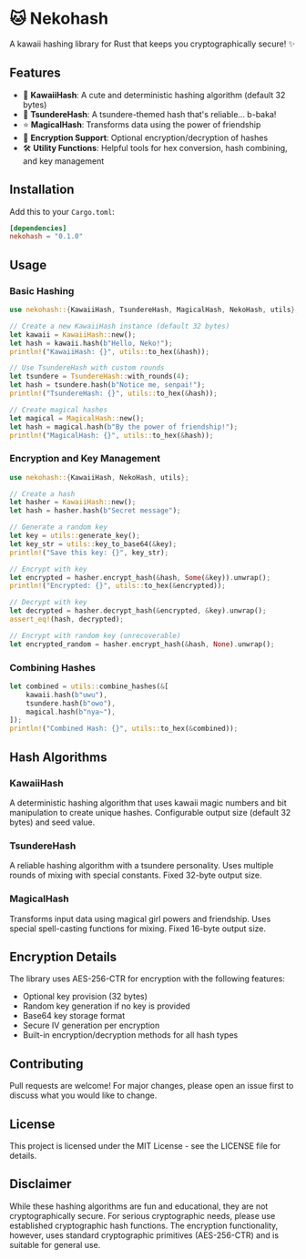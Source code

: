 # 🐱 Nekohash

A kawaii hashing library for Rust that keeps you cryptographically secure! ✨

## Features

- 🌸 **KawaiiHash**: A cute and deterministic hashing algorithm (default 32 bytes)
- 💢 **TsundereHash**: A tsundere-themed hash that's reliable... b-baka!
- ⭐ **MagicalHash**: Transforms data using the power of friendship
- 🔐 **Encryption Support**: Optional encryption/decryption of hashes
- 🛠️ **Utility Functions**: Helpful tools for hex conversion, hash combining, and key management

## Installation

Add this to your `Cargo.toml`:

```toml
[dependencies]
nekohash = "0.1.0"
```

## Usage

### Basic Hashing

```rust
use nekohash::{KawaiiHash, TsundereHash, MagicalHash, NekoHash, utils};

// Create a new KawaiiHash instance (default 32 bytes)
let kawaii = KawaiiHash::new();
let hash = kawaii.hash(b"Hello, Neko!");
println!("KawaiiHash: {}", utils::to_hex(&hash));

// Use TsundereHash with custom rounds
let tsundere = TsundereHash::with_rounds(4);
let hash = tsundere.hash(b"Notice me, senpai!");
println!("TsundereHash: {}", utils::to_hex(&hash));

// Create magical hashes
let magical = MagicalHash::new();
let hash = magical.hash(b"By the power of friendship!");
println!("MagicalHash: {}", utils::to_hex(&hash));
```

### Encryption and Key Management

```rust
use nekohash::{KawaiiHash, NekoHash, utils};

// Create a hash
let hasher = KawaiiHash::new();
let hash = hasher.hash(b"Secret message");

// Generate a random key
let key = utils::generate_key();
let key_str = utils::key_to_base64(&key);
println!("Save this key: {}", key_str);

// Encrypt with key
let encrypted = hasher.encrypt_hash(&hash, Some(&key)).unwrap();
println!("Encrypted: {}", utils::to_hex(&encrypted));

// Decrypt with key
let decrypted = hasher.decrypt_hash(&encrypted, &key).unwrap();
assert_eq!(hash, decrypted);

// Encrypt with random key (unrecoverable)
let encrypted_random = hasher.encrypt_hash(&hash, None).unwrap();
```

### Combining Hashes

```rust
let combined = utils::combine_hashes(&[
    kawaii.hash(b"uwu"),
    tsundere.hash(b"owo"),
    magical.hash(b"nya~"),
]);
println!("Combined Hash: {}", utils::to_hex(&combined));
```

## Hash Algorithms

### KawaiiHash
A deterministic hashing algorithm that uses kawaii magic numbers and bit manipulation to create unique hashes. Configurable output size (default 32 bytes) and seed value.

### TsundereHash
A reliable hashing algorithm with a tsundere personality. Uses multiple rounds of mixing with special constants. Fixed 32-byte output size.

### MagicalHash
Transforms input data using magical girl powers and friendship. Uses special spell-casting functions for mixing. Fixed 16-byte output size.

## Encryption Details

The library uses AES-256-CTR for encryption with the following features:
- Optional key provision (32 bytes)
- Random key generation if no key is provided
- Base64 key storage format
- Secure IV generation per encryption
- Built-in encryption/decryption methods for all hash types

## Contributing

Pull requests are welcome! For major changes, please open an issue first to discuss what you would like to change.

## License

This project is licensed under the MIT License - see the LICENSE file for details.

## Disclaimer

While these hashing algorithms are fun and educational, they are not cryptographically secure. For serious cryptographic needs, please use established cryptographic hash functions. The encryption functionality, however, uses standard cryptographic primitives (AES-256-CTR) and is suitable for general use.
